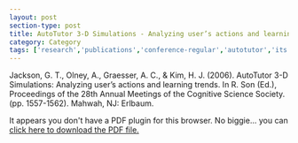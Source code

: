 ```yaml
---
layout: post
section-type: post
title: AutoTutor 3-D Simulations - Analyzing user’s actions and learning trends
category: Category
tags: ['research','publications','conference-regular','autotutor','its','education-research','agents','discourse']
---
```

Jackson, G. T., Olney, A., Graesser, A. C., & Kim, H. J. (2006). AutoTutor 3-D Simulations: Analyzing user’s actions and learning trends. In R. Son (Ed.), Proceedings of the 28th Annual Meetings of the Cognitive Science Society. (pp. 1557-1562). Mahwah, NJ: Erlbaum. 

<object data="https://blogs.memphis.edu/aolney/files/2019/10/jackson_3d_simulations_2006.pdf" type="application/pdf" width="100%" height="600px">
 
  <p>It appears you don't have a PDF plugin for this browser.
  No biggie... you can <a href="https://blogs.memphis.edu/aolney/files/2019/10/jackson_3d_simulations_2006.pdf">click here to
  download the PDF file.</a></p>
  
</object>
